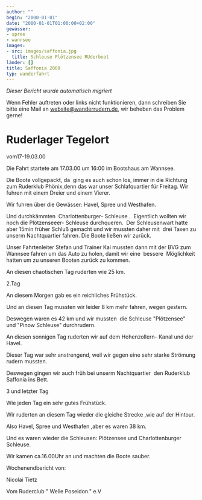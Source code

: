 ```yaml
---
author: ""
begin: "2000-01-01"
date: "2000-01-01T01:00:00+02:00"
gewässer:
- spree
- wannsee
images:
- src: images/saffonia.jpg
  title: Schleuse Plötzensee RUderboot
länder: []
title: Saffonia 2000
typ: wanderfahrt
---
```



*Dieser Bericht wurde automatisch migriert*

Wenn Fehler auftreten oder links nicht funktionieren, dann schreiben Sie bitte eine Mail an website@wanderrudern.de, wir beheben das Problem gerne!



# Ruderlager Tegelort


vom17-19.03.00

Die Fahrt startete am 17.03.00 um 16:00 im Bootshaus am Wannsee.

Die Boote vollgepackt, da  ging es auch schon los, immer in die Richtung zum Ruderklub Phönix,denn das war unser Schlafquartier für Freitag. Wir fuhren mit einem Dreier und einem Vierer.

Wir fuhren über die Gewässer: Havel, Spree und Westhafen.

Und durchkämmten  Charlottenburger- Schleuse .  Eigentlich wollten wir noch die Plötzenseeer- Schleuse durchqueren.  Der Schleusenwart hatte aber 15min früher Schluß gemacht und wir mussten daher mit  drei Taxen zu unserm Nachtquartier fahren. Die Boote ließen wir zurück.

Unser Fahrtenleiter Stefan und Trainer Kai mussten dann mit der BVG zum Wannsee fahren um das Auto zu holen, damit wir eine  bessere  Möglichkeit hatten um zu unseren Booten zurück zu kommen.

An diesen chaotischen Tag ruderten wie 25 km.

2.Tag

An diesem Morgen gab es ein reichliches Frühstück.

Und an diesen Tag mussten wir leider 8 km mehr fahren, wegen gestern.

Deswegen waren es 42 km und wir mussten  die Schleuse "Plötzensee" und "Pinow Schleuse" durchrudern.

An diesen sonnigen Tag ruderten wir auf dem Hohenzollern- Kanal und der Havel.

Dieser Tag war sehr anstrengend, weil wir gegen eine sehr starke Strömung rudern mussten.

Deswegen gingen wir auch früh bei unserm Nachtquartier  den Ruderklub Saffonia ins Bett.

3 und letzter Tag

Wie jeden Tag ein sehr gutes Frühstück.

Wir ruderten an diesem Tag wieder die gleiche Strecke ,wie auf der Hintour.

Also Havel, Spree und Westhafen ,aber es waren 38 km.

Und es waren wieder die Schleusen: Plötzensee und Charlottenburger Schleuse.

Wir kamen ca.16.00Uhr an und machten die Boote sauber.

Wochenendbericht von:

Nicolai Tietz

Vom Ruderclub " Welle Poseidon." e.V